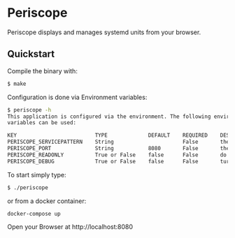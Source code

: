 # Periscope

Periscope displays and manages systemd units from your browser.

## Quickstart

Compile the binary with:
```bash
$ make
```

Configuration is done via Environment variables:

```bash
$ periscope -h
This application is configured via the environment. The following environment
variables can be used:

KEY                         TYPE             DEFAULT    REQUIRED    DESCRIPTION
PERISCOPE_SERVICEPATTERN    String                      False       the service filter to be applied to all systemd services
PERISCOPE_PORT              String           8080       False       the port to listen on
PERISCOPE_READONLY          True or False    false      False       do not allow write operations
PERISCOPE_DEBUG             True or False    false      False       turn on debug log
```

To start simply type:
```bash
$ ./periscope
```

or from a docker container:
```bash
docker-compose up
```

Open your Browser at http://localhost:8080
